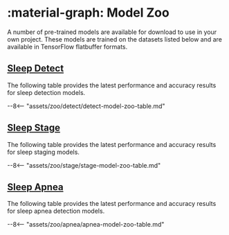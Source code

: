 # :material-graph: Model Zoo

A number of pre-trained models are available for download to use in your own project. These models are trained on the datasets listed below and are available in TensorFlow flatbuffer formats.

## <span class="sk-h2-span">[Sleep Detect](./detect.md)</span>

The following table provides the latest performance and accuracy results for sleep detection models.

--8<-- "assets/zoo/detect/detect-model-zoo-table.md"


## <span class="sk-h2-span">[Sleep Stage](./stage.md)</span>

The following table provides the latest performance and accuracy results for sleep staging models.

--8<-- "assets/zoo/stage/stage-model-zoo-table.md"

## <span class="sk-h2-span">[Sleep Apnea](./apnea.md)</span>

The following table provides the latest performance and accuracy results for sleep apnea detection models.

--8<-- "assets/zoo/apnea/apnea-model-zoo-table.md"

<!-- ## <span class="sk-h2-span">Sleep Arousal</span>

The following table provides the latest performance and accuracy results for sleep arousal classification models. Additional result details can be found in [Zoo → Arousal](./arousal.md).

--8<-- "assets/zoo/arousal/arousal-model-zoo-table.md" -->
